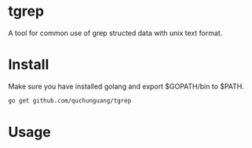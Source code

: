 tgrep
=====

A tool for common use of grep structed data with unix text format.

Install
=======

Make sure you have installed golang and export $GOPATH/bin to $PATH.

```sh
go get github.com/quchunguang/tgrep
```

Usage
=====

